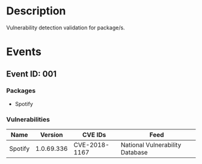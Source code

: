 # Description

Vulnerability detection validation for package/s.

# Events

## Event ID: 001
### Packages
- Spotify
### Vulnerabilities

| Name  | Version  | CVE IDs      | Feed
|-------|----------|--------------|-------------------------------
|Spotify|1.0.69.336|CVE-2018-1167 |National Vulnerability Database
